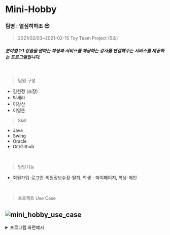 Mini-Hobby
====
### 팀명 : 열심히하조 😎
> 2021/02/03~2021-02-15 Toy Team Project (5조)

##### 분야별 1:1 강습을 원하는 학생과 서비스를 제공하는 강사를 연결해주는 서비스를 제공하는 프로그램입니다.
<br/>

> 팀원 구성 
 - 김현정 (조장)
 - 박세라 
 - 이강산
 - 이영준

> Skill
 - Java
 - Swing
 - Oracle
 - Git/Github
<br/>

> 담당기능
- 회원가입-로그인-회원정보수정-탈퇴, 학생 - 마이페이지, 학생-메인

<br/>

> 프로젝트 Use Case

![mini_hobby_use_case](https://user-images.githubusercontent.com/76993044/167571373-3a05de1f-1a02-41c0-bd9d-adca09e36350.png)
------ 
<details>
 <summary>프로그램 화면예시</summary>
 <img width="400" alt="Screen Shot 2022-05-10 at 3 47 32 PM" src="https://user-images.githubusercontent.com/76993044/167565436-b4a96c3b-9513-4970-885a-98bf07bc31ab.png">
 <img width="400" alt="Screen Shot 2022-05-10 at 3 48 54 PM" src="https://user-images.githubusercontent.com/76993044/167565643-a50c4445-e22b-448d-86a7-a0fca6bff5f2.png">
 <img width="400" alt="Screen Shot 2022-05-10 at 3 49 28 PM" src="https://user-images.githubusercontent.com/76993044/167565734-377c372d-f1ed-46f7-a76f-1c67ddac6d08.png">
<img width="400" alt="Screen Shot 2022-05-10 at 4 07 53 PM" src="https://user-images.githubusercontent.com/76993044/167568870-b85617db-b9d3-4efc-9640-04cac6cca1bc.png">
<img width="400" alt="Screen Shot 2022-05-10 at 4 08 13 PM" src="https://user-images.githubusercontent.com/76993044/167568924-0187f541-d5a8-4e49-8e88-bbfb6a60dc09.png">
<img width="400" alt="Screen Shot 2022-05-10 at 4 08 29 PM" src="https://user-images.githubusercontent.com/76993044/167568971-5a3cafdf-7bb7-422e-aa0e-0cfe6afb55b7.png">
<img width="400" alt="Screen Shot 2022-05-10 at 4 08 50 PM" src="https://user-images.githubusercontent.com/76993044/167569023-af57a8f4-e240-49e1-b41c-28821305dccb.png">
 <img width="400" alt="Screen Shot 2022-05-10 at 4 09 21 PM" src="https://user-images.githubusercontent.com/76993044/167569127-ff819602-4915-47ed-8b1f-a605248f5128.png">
<img width="400" alt="Screen Shot 2022-05-10 at 4 10 01 PM" src="https://user-images.githubusercontent.com/76993044/167569465-bd35fed9-9329-4c46-b66c-ab2ddaacafd7.png">
<img width="400" alt="Screen Shot 2022-05-10 at 4 10 25 PM" src="https://user-images.githubusercontent.com/76993044/167569669-58b40780-f0d9-42c4-a64d-c9f754110ac0.png">
<img width="400" alt="Screen Shot 2022-05-10 at 4 10 43 PM" src="https://user-images.githubusercontent.com/76993044/167569857-a14e936a-75e6-41d2-b6c4-a3510ea5fa40.png">
<img width="400" alt="Screen Shot 2022-05-10 at 4 11 03 PM" src="https://user-images.githubusercontent.com/76993044/167570024-1304c929-8066-4edf-aa27-55a7802b3847.png">
<img width="400" alt="Screen Shot 2022-05-10 at 4 11 18 PM" src="https://user-images.githubusercontent.com/76993044/167570130-f7ca08b7-88fa-4e3a-ae8b-9dbb36a54c60.png">
<img width="400" alt="Screen Shot 2022-05-10 at 4 11 43 PM" src="https://user-images.githubusercontent.com/76993044/167570343-4268fd25-6f3e-445d-b6ac-dbc3d540e2c3.png">
 <img width="400" alt="Screen Shot 2022-05-10 at 4 12 05 PM" src="https://user-images.githubusercontent.com/76993044/167570406-05553e8c-84ac-412e-8c0b-b53507e1c1e9.png">
<img width="400" alt="Screen Shot 2022-05-10 at 4 12 28 PM" src="https://user-images.githubusercontent.com/76993044/167570456-92c01f4e-055f-49ed-8fb3-4f59509c9f1c.png">
<img width="434" alt="Screen Shot 2022-05-10 at 4 12 52 PM" src="https://user-images.githubusercontent.com/76993044/167570521-a328cf54-55ec-4bba-9760-4e950b7324f2.png">
<img width="400" alt="Screen Shot 2022-05-10 at 4 13 11 PM" src="https://user-images.githubusercontent.com/76993044/167570574-205b6a26-c05e-49d3-82b0-45d9594a17f1.png">
<img width="400" alt="Screen Shot 2022-05-10 at 4 13 37 PM" src="https://user-images.githubusercontent.com/76993044/167570650-15d32f95-9758-410f-ae10-1a4c7fdac205.png">
<img width="400" alt="Screen Shot 2022-05-10 at 4 13 58 PM" src="https://user-images.githubusercontent.com/76993044/167570698-c7cee865-40f0-4102-8eb3-a7fafa2cb59d.png">
<img width="400" alt="Screen Shot 2022-05-10 at 4 14 11 PM" src="https://user-images.githubusercontent.com/76993044/167570748-b5cec4a7-f680-40d2-a153-545f10f2168e.png">
<img width="400" alt="Screen Shot 2022-05-10 at 4 14 27 PM" src="https://user-images.githubusercontent.com/76993044/167570789-be59cd8e-fb54-4972-9455-3bf531c56c8c.png">






</details>
